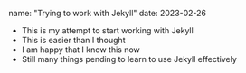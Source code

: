 name: "Trying to work with Jekyll"
date: 2023-02-26

- This is my attempt to start working with Jekyll
- This is easier than I thought
- I am happy that I know this now
- Still many things pending to learn to use Jekyll effectively
